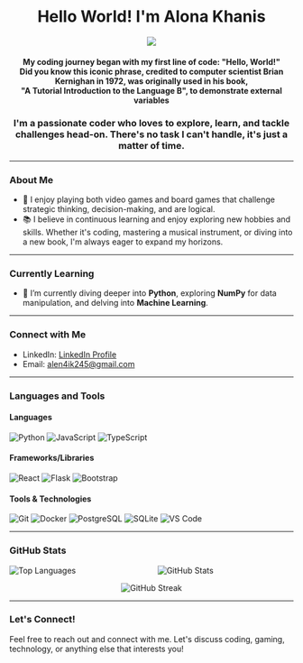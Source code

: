 <h1 align="center">Hello World! I'm Alona Khanis</h1>

<p align="center">
  <img src="https://media1.tenor.com/m/kxZgL7zPf0EAAAAC/hello-world-seytonic.gif">
</p>

<h4 align="center">My coding journey began with my first line of code: "Hello, World!"<br /> Did you know this iconic phrase, credited to computer scientist Brian Kernighan in 1972, was originally used in his book,<br /> "A Tutorial Introduction to the Language B", to demonstrate external variables</h4>

<h3 align="center">I'm a passionate coder who loves to explore, learn, and tackle challenges head-on. There's no task I can't handle, it's just a matter of time.</h3>

---

### About Me

- 🎲 I enjoy playing both video games and board games that challenge strategic thinking, decision-making, and are logical.
- 📚 I believe in continuous learning and enjoy exploring new hobbies and skills. Whether it's coding, mastering a musical instrument, or diving into a new book, I'm always eager to expand my horizons.

---

### Currently Learning

- 🌱 I’m currently diving deeper into **Python**, exploring **NumPy** for data manipulation, and delving into **Machine Learning**.

---

### Connect with Me

- LinkedIn: [LinkedIn Profile]([https://www.linkedin.com/your-profile](https://www.linkedin.com/in/alona-khanis-585a20302/))
- Email: alen4ik245@gmail.com

---

### Languages and Tools

#### Languages

![Python](https://img.shields.io/badge/-Python-blue?style=flat-square&logo=python&logoColor=white)
![JavaScript](https://img.shields.io/badge/-JavaScript-yellow?style=flat-square&logo=javascript&logoColor=white)
![TypeScript](https://img.shields.io/badge/-TypeScript-blue?style=flat-square&logo=typescript&logoColor=white)

#### Frameworks/Libraries

![React](https://img.shields.io/badge/-React-blue?style=flat-square&logo=react&logoColor=white)
![Flask](https://img.shields.io/badge/-Flask-black?style=flat-square&logo=flask&logoColor=white)
![Bootstrap](https://img.shields.io/badge/-Bootstrap-purple?style=flat-square&logo=bootstrap&logoColor=white)

#### Tools & Technologies

![Git](https://img.shields.io/badge/-Git-black?style=flat-square&logo=git&logoColor=white)
![Docker](https://img.shields.io/badge/-Docker-blue?style=flat-square&logo=docker&logoColor=white)
![PostgreSQL](https://img.shields.io/badge/-PostgreSQL-blue?style=flat-square&logo=postgresql&logoColor=white)
![SQLite](https://img.shields.io/badge/-SQLite-blue?style=flat-square&logo=sqlite&logoColor=white)
![VS Code](https://img.shields.io/badge/-VS%20Code-blue?style=flat-square&logo=visual-studio-code&logoColor=white)

---

### GitHub Stats

<p align="center">
  <img align="left" src="https://github-readme-stats.vercel.app/api/top-langs/?username=alenakhanis&layout=compact&hide=html" alt="Top Languages">
  <img align="center" src="https://github-readme-stats.vercel.app/api?username=alenakhanis&show_icons=true&line_height=27" alt="GitHub Stats">
</p>

<p align="center">
  <img src="https://github-readme-streak-stats.herokuapp.com/?user=alenakhanis" alt="GitHub Streak">
</p>

---

### Let's Connect!

Feel free to reach out and connect with me. Let's discuss coding, gaming, technology, or anything else that interests you!
